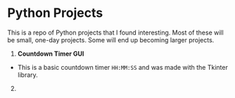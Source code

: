 # Python Projects

This is a repo of Python projects that I found interesting. Most of these will be small, one-day projects. Some will end up becoming larger projects.

1. **Countdown Timer GUI**
* This is a basic countdown timer ```HH:MM:SS``` and was made with the Tkinter library.
2.
